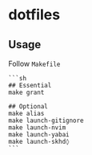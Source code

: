# dotfiles

## Usage

Follow `Makefile`

    ```sh
    ## Essential
    make grant

    ## Optional
    make alias
    make launch-gitignore
    make launch-nvim
    make launch-yabai
    make launch-skhd◊
    ```

<!-- - ![neovim](https://fastly.jsdelivr.net/gh/rjman-ljm/resources@master/assets/16578368751791657836874364.png) -->
